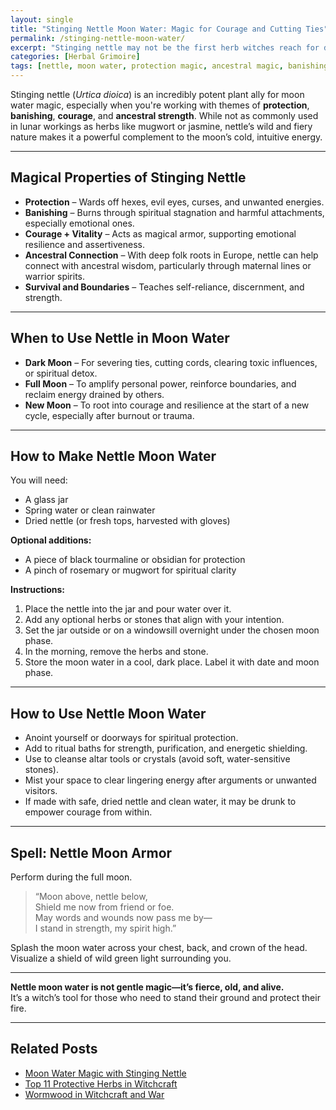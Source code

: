 ```yaml
---
layout: single
title: "Stinging Nettle Moon Water: Magic for Courage and Cutting Ties"
permalink: /stinging-nettle-moon-water/
excerpt: "Stinging nettle may not be the first herb witches reach for during moon rituals, but its fiery, protective strength pairs beautifully with lunar magic. Learn how to make and use nettle moon water for banishing, courage, and ancestral power."
categories: [Herbal Grimoire]
tags: [nettle, moon water, protection magic, ancestral magic, banishing, folk magic, herbal rituals]
---
```



Stinging nettle (*Urtica dioica*) is an incredibly potent plant ally for moon water magic, especially when you're working with themes of **protection**, **banishing**, **courage**, and **ancestral strength**. While not as commonly used in lunar workings as herbs like mugwort or jasmine, nettle’s wild and fiery nature makes it a powerful complement to the moon’s cold, intuitive energy.

---

## Magical Properties of Stinging Nettle

- **Protection** – Wards off hexes, evil eyes, curses, and unwanted energies.  
- **Banishing** – Burns through spiritual stagnation and harmful attachments, especially emotional ones. 
- **Courage + Vitality** – Acts as magical armor, supporting emotional resilience and assertiveness.  
- **Ancestral Connection** – With deep folk roots in Europe, nettle can help connect with ancestral wisdom, particularly through maternal lines or warrior spirits.  
- **Survival and Boundaries** – Teaches self-reliance, discernment, and strength.

---

## When to Use Nettle in Moon Water

- **Dark Moon** – For severing ties, cutting cords, clearing toxic influences, or spiritual detox.  
- **Full Moon** – To amplify personal power, reinforce boundaries, and reclaim energy drained by others.  
- **New Moon** – To root into courage and resilience at the start of a new cycle, especially after burnout or trauma.

---

## How to Make Nettle Moon Water

You will need:

- A glass jar  
- Spring water or clean rainwater  
- Dried nettle (or fresh tops, harvested with gloves)  

**Optional additions:**

- A piece of black tourmaline or obsidian for protection  
- A pinch of rosemary or mugwort for spiritual clarity

**Instructions:**

1. Place the nettle into the jar and pour water over it.  
2. Add any optional herbs or stones that align with your intention.  
3. Set the jar outside or on a windowsill overnight under the chosen moon phase.  
4. In the morning, remove the herbs and stone.  
5. Store the moon water in a cool, dark place. Label it with date and moon phase.

---

## How to Use Nettle Moon Water

- Anoint yourself or doorways for spiritual protection.  
- Add to ritual baths for strength, purification, and energetic shielding.  
- Use to cleanse altar tools or crystals (avoid soft, water-sensitive stones).  
- Mist your space to clear lingering energy after arguments or unwanted visitors.  
- If made with safe, dried nettle and clean water, it may be drunk to empower courage from within.

---

## Spell: Nettle Moon Armor

Perform during the full moon.

> “Moon above, nettle below,  
> Shield me now from friend or foe.  
> May words and wounds now pass me by—  
> I stand in strength, my spirit high.”

Splash the moon water across your chest, back, and crown of the head. Visualize a shield of wild green light surrounding you.

---

**Nettle moon water is not gentle magic—it’s fierce, old, and alive.**  
It’s a witch’s tool for those who need to stand their ground and protect their fire.

---

## Related Posts

- [Moon Water Magic with Stinging Nettle](/nettle-moon-water-magic/)  
- [Top 11 Protective Herbs in Witchcraft](/top-protective-herbs-witchcraft/)  
- [Wormwood in Witchcraft and War](/wormwood-witchcraft-war/)
